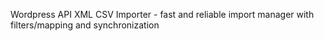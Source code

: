 Wordpress API XML CSV Importer - fast and reliable import manager with filters/mapping and synchronization
